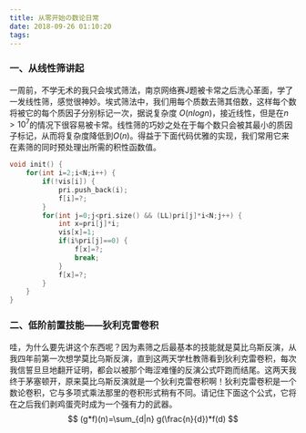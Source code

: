 ```yaml
---
title: 从零开始の数论日常
date: 2018-09-26 01:10:20
tags:
---
```


### 一、从线性筛讲起 

​	一周前，不学无术的我只会埃式筛法，南京网络赛J题被卡常之后洗心革面，学了一发线性筛，感觉很神妙。埃式筛法中，我们用每个质数去筛其倍数，这样每个数将被它的每个质因子分别标记一次，据说复杂度 $O(nlogn)$，接近线性，但是在$n>10^7$的情况下很容易被卡常。线性筛的巧妙之处在于每个数只会被其最小的质因子标记，从而将复杂度降低到$O(n)$。得益于下面代码优雅的实现，我们常用它来在素筛的同时预处理出所需的积性函数值。

```cpp
void init() {
	for(int i=2;i<N;i++) {
		if(!vis[i]) {
			pri.push_back(i);
			f[i]=?;
		}
		for(int j=0;j<pri.size() && (LL)pri[j]*i<N;j++) {
			int x=pri[j]*i;
			vis[x]=1;
			if(i%pri[j]==0) {
				f[x]=?;
				break;
			}
			f[x]=?;
		}
	}
}
```



### 二、低阶前置技能——狄利克雷卷积

​	哇，为什么要先讲这个东西呢？因为素筛之后最基本的技能就是莫比乌斯反演，从我四年前第一次想学莫比乌斯反演，直到这两天学杜教筛看到狄利克雷卷积，每次我信誓旦旦地翻开证明，都会以被那个晦涩难懂的反演公式吓跑而结尾。这两天我终于茅塞顿开，原来莫比乌斯反演就是一个狄利克雷卷积啊！狄利克雷卷积是一个数论卷积，它与多项式乘法那里的卷积形式稍有不同。请记住下面这个公式，它将在之后我们剥鸡蛋壳时成为一个强有力的武器。
$$
(g*f)(n)=\sum_{d|n} g(\frac{n}{d})*f(d)
$$




